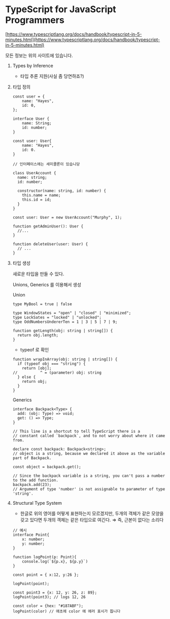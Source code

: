 # TypeScript for JavaScript Programmers

[https://www.typescriptlang.org/docs/handbook/typescript-in-5-minutes.html](https://www.typescriptlang.org/docs/handbook/typescript-in-5-minutes.html)

모든 정보는 위의 사이트에 있습니다.

1. Types by Inference
    - 타입 추론 지원(사실 좀 당연하죠?)
2. 타입 정의

    ```tsx
    const user = {
    	name: "Hayes",
    	id: 0,
    };

    interface User {
    	name: String;
    	id: number;
    }

    const user: User{
    	name: "Hayes",
    	id: 0.
    }

    // 인터페이스에는 세미콜론이 있습니당

    class UserAccount {
      name: string;
      id: number;

      constructor(name: string, id: number) {
        this.name = name;
        this.id = id;
      }
    }

    const user: User = new UserAccount("Murphy", 1);

    function getAdminUser(): User {
      //...
    }

    function deleteUser(user: User) {
      // ...
    }
    ```

3. 타입 생성

    새로운 타입을 만들 수 있다.

    Unions, Generics 를 이용해서 생성

    Union

    ```tsx
    type MyBool = true | false

    type WindowStates = "open" | "closed" | "minimized";
    type LockSates = "locked" | "unlocked";
    type OddNumbersUndererTen = 1 | 3 | 5 | 7 | 9;

    function getLength(obj: string | string[]) {
      return obj.length;
    }
    ```

    - typeof 로 확인

    ```tsx
    function wrapInArray(obj: string | string[]) {
      if (typeof obj === "string") {
        return [obj];
    //          ^ = (parameter) obj: string
      } else {
        return obj;
      }
    }
    ```

    Generics

    ```tsx
    interface Backpack<Type> {
      add: (obj: Type) => void;
      get: () => Type;
    }

    // This line is a shortcut to tell TypeScript there is a
    // constant called `backpack`, and to not worry about where it came from.

    declare const backpack: Backpack<string>;
    // object is a string, because we declared it above as the variable part of Backpack.

    const object = backpack.get();

    // Since the backpack variable is a string, you can't pass a number to the add function.
    backpack.add(23);
    // Argument of type 'number' is not assignable to parameter of type 'string'.
    ```

4. Structural Type System
    - 한글로 위의 영어를 어떻게 표현하는지 모르겠지만, 두개의 객체가 같은 모양을 갖고 있다면 두개의 객체는 같은 타입으로 여긴다. ⇒ 즉, 근본이 없다는 소리다

    ```tsx
    // 예시
    interface Point{
    	x: number;
    	y: number;
    }

    function logPoint(p: Point){
    	console.log(`${p.x}, ${p.y}`)
    }

    const point = { x:12, y:26 };

    logPoint(point);

    const point3 = {x: 12, y: 26, z: 89};
    logPoint(point3); // logs 12, 26

    const color = {hex: "#187ABF");
    logPoint(color) // 애초에 color 에 에러 표시가 뜹니다
    ```